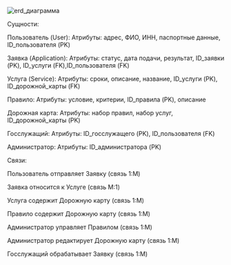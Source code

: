 ![erd_диаграмма](https://github.com/user-attachments/assets/c2cb918d-0d42-49b5-bae1-9aa5885244e7)


Сущности:

Пользователь (User):
Атрибуты: адрес, ФИО, ИНН, паспортные данные, ID_пользователя (PK)


Заявка (Application):
Атрибуты: статус, дата подачи, результат, ID_заявки (PK), ID_услуги (FK),ID_пользователя (FK)


Услуга (Service):
Атрибуты: сроки, описание, название, ID_услуги (PK), ID_дорожной_карты (FK)


Правило:
Атрибуты: условие, критерии, ID_правила (PK), описание


Дорожная карта:
Атрибуты: набор правил, набор услуг, ID_дорожной_карты (PK)


Госслужащий:
Атрибуты: ID_госслужащего (PK), ID_пользователя (FK)


Администратор:
Атрибуты: ID_администратора (PK)


Связи:

Пользователь отправляет Заявку (связь 1:M)

Заявка относится к Услуге (связь M:1)

Услуга содержит Дорожную карту (связь 1:M)

Правило содержит Дорожную карту (связь 1:M)

Администратор управляет Правилом (связь 1:M)

Администратор редактирует Дорожную карту (связь 1:M)

Госслужащий обрабатывает Заявку (связь 1:M)
